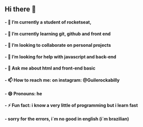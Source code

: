 ## Hi there 👋

<!--
**luisguile/luisguile** is a ✨ _special_ ✨ repository because its `README.md` (this file) appears on your GitHub profile.

Here are some ideas to get you started:
-->


#### - 🔭 I’m currently a student of rocketseat,
#### - 🌱 I’m currently learning git, github and front end
#### - 👯 I’m looking to collaborate on personal projects 
#### - 🤔 I’m looking for help with javascript and back-end
#### - 💬 Ask me about html and front-end basic 
#### - 📫 How to reach me: on instagram: @Guilerockabilly 
#### - 😄 Pronouns: he
#### - ⚡ Fun fact: i know a very little of programming but i learn fast
#### - sorry for the errors, i´m no good in english (i´m brazilian)
